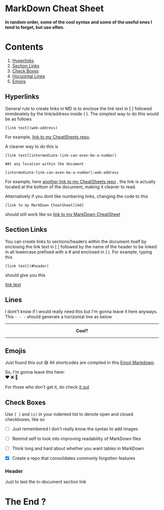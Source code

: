 # MarkDown Cheat Sheet
**In random order, some of the cool syntax and some of the useful ones I tend to forget, but use often.**


# Contents
1. [Hyperlinks](#hyperlinks)
2. [Section Links](#section-links)
3. [Check Boxes](#check-boxes)
4. [Horizontal Lines](#lines)
5. [Emojis](#emojis)

## Hyperlinks
General rule to create links in MD is to enclose the link text in [ ] followed immdeiately by the link/address inside ( ).
The simplest way to do this would be as follows
```
[link text](web-address)
```
For example, [link to my CheatSheets repo](https://github.com/mtc-20/CheatSheets).


A cleaner way to do this is
```
[link text][intermediate-link-can-even-be-a-number]

#At any location within the document

[intermediate-link-can-even-be-a-number]:web-address
```
For example, here [another link to my CheatSheets repo][1] , the link is actually located at the bottom of the document, making it cleaner to read.

Alternatively if you dont like numbering links, changing the code to this
```
[link to my MarkDown CheatSheet][md]
```
should still work like so
[link to my MarkDown CheatSheet][md]



## Section Links
You can create links to sections/headers within the document itself by enclosing the link text in [ ] followed by the name of the header to be linked in all lowercase
prefixed with a # and enclosed in ( ).
For example, typing this
```
[link text](#header)
```
should give you this

[link text](#header)

## Lines
I dont't know if I would really need this but I'm gonna leave it here anyways. This `- - -` should generate a horizontal line as below
- - - 
**<p align="center">Cool?</p>**
- - - 

## Emojis
Just found this out :sweat_smile: All shortcodes are compiled in this [Emoji Markdown][emd].

So, I'm gonna leave this here:  
:heart: :x: :robot:


For those who don't get it, do check [it out][ldr]


## Check Boxes
Use `[ ]` and `[x]` in your indented list to denote open and closed checkboxes, like so
- [ ] Just remembered I don't really know the syntax to add images
- [ ] Remind self to look into improving readability of MarkDown files
- [ ] Think long and hard about whether you want tables in MarkDown
- [x] Create a repo that consolidates commonly forgotten features




### Header
Just to test the in-document section link

# The End ?
[md]:https://github.com/mtc-20/CheatSheets/blob/master/MarkDown_CS.md
[1]:https://github.com/mtc-20/CheatSheets
[ldr]:https://en.wikipedia.org/wiki/Love,_Death_%26_Robots
[emd]:https://github.com/ikatyang/emoji-cheat-sheet/blob/master/README.md
